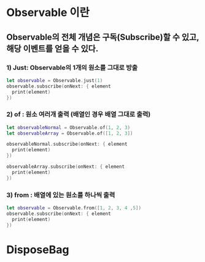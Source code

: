 # Observable 이란 

## Observable의 전체 개념은 구독(Subscribe)할 수 있고, 해당 이벤트를 얻을 수 있다. 
### 1) Just: Observable의 1개의 원소를 그대로 방출
```swift
let observable = Observable.just(1) 
observable.subscribe(onNext: { element
  print(element)
})
```
### 2) of : 원소 여러개 출력 (배열인 경우 배열 그대로 출력) 
```swift
let observableNormal = Observable.of(1, 2, 3)
let observableArray = Observable.of([1, 2, 3])

observableNormal.subscribe(onNext: { element
  print(element)
})

observableArray.subscribe(onNext: { element
  print(element)
})

```
### 3) from : 배열에 있는 원소를 하나씩 출력 
```swift
let observable = Observable.from([1, 2, 3, 4 ,5])
observable.subscribe(onNext: { element
  print(element)
})
```

# DisposeBag 
